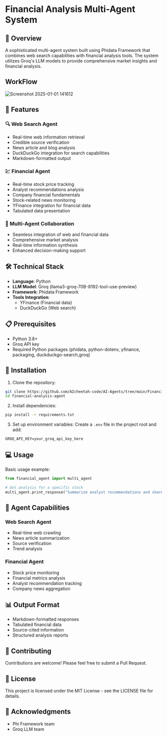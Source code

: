 # Financial Analysis Multi-Agent System

## 🚀 Overview
A sophisticated multi-agent system built using Phidata Framework that combines web search capabilities with financial analysis tools. The system utilizes Groq's LLM models to provide comprehensive market insights and financial analysis.

## WorkFlow

![Screenshot 2025-01-01 141612](https://github.com/user-attachments/assets/0af2a2c1-37d1-4f57-8755-58768c007e98)


## 🌟 Features

### 🔍 Web Search Agent
- Real-time web information retrieval
- Credible source verification
- News article and blog analysis
- DuckDuckGo integration for search capabilities
- Markdown-formatted output

### 💹 Financial Agent
- Real-time stock price tracking
- Analyst recommendations analysis
- Company financial fundamentals
- Stock-related news monitoring
- YFinance integration for financial data
- Tabulated data presentation

### 🤝 Multi-Agent Collaboration
- Seamless integration of web and financial data
- Comprehensive market analysis
- Real-time information synthesis
- Enhanced decision-making support

## 🛠️ Technical Stack
- **Language**: Python
- **LLM Model**: Groq (llama3-groq-70B-8192-tool-use-preview)
- **Framework**: Phidata Framework
- **Tools Integration**:
  - YFinance (Financial data)
  - DuckDuckGo (Web search)

## 📋 Prerequisites
- Python 3.8+
- Groq API key
- Required Python packages (phidata, python-dotenv, yfinance, packaging, duckduckgo-search,groq)

## 🔧 Installation

1. Clone the repository:
```bash
git clone https://github.com/AIcheetah-code/AI-Agents/tree/main/Financial-agent
cd financial-analysis-agent
```

2. Install dependencies:
```bash
pip install -r requirements.txt
```

3. Set up environment variables:
Create a `.env` file in the project root and add:
```
GROQ_API_KEY=your_groq_api_key_here
```

## 💻 Usage

Basic usage example:
```python
from financial_agent import multi_agent

# Get analysis for a specific stock
multi_agent.print_response("Summarize analyst recommendations and share the latest news for NVDA stock", stream=True)
```

## 🚦 Agent Capabilities

### Web Search Agent
- Real-time web crawling
- News article summarization
- Source verification
- Trend analysis

### Financial Agent
- Stock price monitoring
- Financial metrics analysis
- Analyst recommendation tracking
- Company news aggregation

## 📊 Output Format
- Markdown-formatted responses
- Tabulated financial data
- Source-cited information
- Structured analysis reports

## 🤝 Contributing
Contributions are welcome! Please feel free to submit a Pull Request.

## 📝 License
This project is licensed under the MIT License - see the LICENSE file for details.


## 🙏 Acknowledgments
- Phi Framework team
- Groq LLM team
